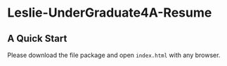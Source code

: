 # Leslie-UnderGraduate4A-Resume

## A Quick Start
Please download the file package and open ```index.html``` with any browser.
